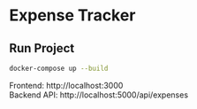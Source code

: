 # Expense Tracker

## Run Project

```bash
docker-compose up --build
```

Frontend: http://localhost:3000  
Backend API: http://localhost:5000/api/expenses

